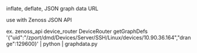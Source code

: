 inflate, deflate, JSON graph data URL

use with Zenoss JSON API

ex.
zenoss_api device_router DeviceRouter getGraphDefs '{"uid":"/zport/dmd/Devices/Server/SSH/Linux/devices/10.90.36.164","drange":129600}' | python | graphdata.py
